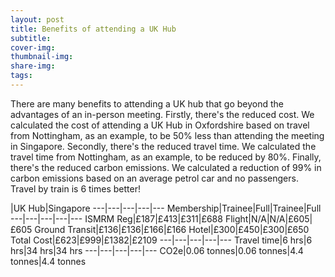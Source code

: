 ```yaml
---
layout: post
title: Benefits of attending a UK Hub
subtitle: 
cover-img:
thumbnail-img: 
share-img: 
tags:
---
```


There are many benefits to attending a UK hub that go beyond the advantages of an in-person meeting. Firstly, there's the reduced cost. We calculated the cost of attending a UK Hub in Oxfordshire based on travel from Nottingham, as an example, to be 50% less than attending the meeting in Singapore. Secondly, there's the reduced travel time. We calculated the travel time from Nottingham, as an example, to be reduced by 80%. Finally, there's the reduced carbon emissions. We calculated a reduction of 99% in carbon emissions based on an average petrol car and no passengers. Travel by train is 6 times better!

|UK Hub|Singapore
---|---|---|---|---
Membership|Trainee|Full|Trainee|Full
---|---|---|---|---
ISMRM Reg|£187|£413|£311|£688
Flight|N/A|N/A|£605|£605
Ground Transit|£136|£136|£166|£166
Hotel|£300|£450|£300|£650
Total Cost|£623|£999|£1382|£2109
---|---|---|---|---
Travel time|6 hrs|6 hrs|34 hrs|34 hrs
---|---|---|---|---
CO2e|0.06 tonnes|0.06 tonnes|4.4 tonnes|4.4 tonnes
